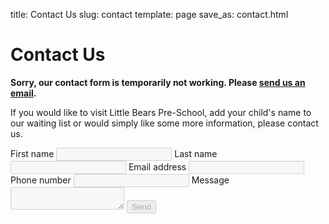 title: Contact Us
slug: contact
template: page
save_as: contact.html

# Contact Us

<section>
  <p>
    <strong>Sorry, our contact form is temporarily not working. Please <a
    href="mailto:littlebears@btconnect.com?subject=Website%20contact">send us
    an email</a>.</strong>
  </p>
  <form method="post" action="https://api.web3forms.com/submit">
    <input type="hidden" name="access_key" value="a279e0ab-ad9b-4add-ab5c-13dfb0387fc0">
    <input type="hidden" name="subject" value="Website Contact Form Submission">
    <input type="hidden" name="redirect" value="https://little-bears.com/contact-success">
    <input type="checkbox" name="botcheck" class="hidden" style="display: none;">
    <p>
      If you would like to visit Little Bears Pre-School, add your child's name
      to our waiting list or would simply like some more information, please
      contact us.
    </p>
    <label>
      First name
      <input name="first_name" disabled>
    </label>
    <label>
      Last name
      <input name="last_name" disabled>
    </label>
    <label>
      Email address
      <input type="email" name="email" disabled>
    </label>
    <label>
      Phone number
      <input type="phone" name="phone" disabled>
    </label>
    <label>
      Message
      <textarea name="message" disabled></textarea>
    </label>
    <button disabled>Send</button>
  </form>
  <div class="map-wrapper"><div id="map"></div></div>
</section>

<script src="https://unpkg.com/leaflet@1.9.4/dist/leaflet.js"
        integrity="sha256-20nQCchB9co0qIjJZRGuk2/Z9VM+kNiyxNV1lvTlZBo="
        crossorigin=""></script>
<script>
var map = L.map('map').setView([51.68375413584007, -1.1303268653223957], 16);
L.tileLayer('https://tile.openstreetmap.org/{z}/{x}/{y}.png', {
  maxZoom: 19,
  attribution: '&copy; OpenStreetMap'
}).addTo(map);
L.marker([51.68375413584007, -1.1303268653223957]).addTo(map);
</script>
